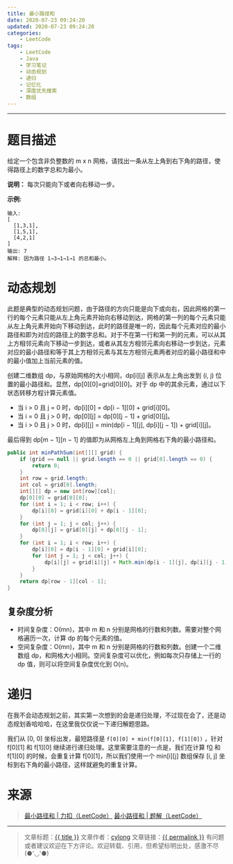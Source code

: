 ```yaml
---
title: 最小路径和
date: 2020-07-23 09:24:20
updated: 2020-07-23 09:24:20
categories:
    - LeetCode
tags:
    - LeetCode
    - Java
    - 学习笔记
    - 动态规划
    - 递归
    - 记忆化
    - 深度优先搜索
    - 数组
---
```

---

# 题目描述

给定一个包含非负整数的 m x n 网格，请找出一条从左上角到右下角的路径，使得路径上的数字总和为最小。

**说明：** 每次只能向下或者向右移动一步。

**示例:**
```
输入:
[
  [1,3,1],
  [1,5,1],
  [4,2,1]
]
输出: 7
解释: 因为路径 1→3→1→1→1 的总和最小。
```

<!-- more -->

# 动态规划

此题是典型的动态规划问题，由于路径的方向只能是向下或向右，因此网格的第一行的每个元素只能从左上角元素开始向右移动到达，网格的第一列的每个元素只能从左上角元素开始向下移动到达，此时的路径是唯一的，因此每个元素对应的最小路径和即为对应的路径上的数字总和。对于不在第一行和第一列的元素，可以从其上方相邻元素向下移动一步到达，或者从其左方相邻元素向右移动一步到达，元素对应的最小路径和等于其上方相邻元素与其左方相邻元素两者对应的最小路径和中的最小值加上当前元素的值。

创建二维数组 dp，与原始网格的大小相同，dp[i][j] 表示从左上角出发到 (i, j) 位置的最小路径和。显然，dp[0][0]=grid[0][0]。对于 dp 中的其余元素，通过以下状态转移方程计算元素值。

* 当 i > 0 且 j = 0 时，dp[i][0] = dp[i − 1][0] + grid[i][0]。
* 当 i = 0 且 j > 0 时，dp[0][j] = dp[0][j − 1] + grid[0][j]。
* 当 i > 0 且 j > 0 时，dp[i][j] = min(dp[i − 1][j], dp[i][j − 1]) + grid[i][j]。

最后得到 dp[m − 1][n − 1] 的值即为从网格左上角到网格右下角的最小路径和。

```java
public int minPathSum(int[][] grid) {
    if (grid == null || grid.length == 0 || grid[0].length == 0) {
        return 0;
    }
    int row = grid.length;
    int col = grid[0].length;
    int[][] dp = new int[row][col];
    dp[0][0] = grid[0][0];
    for (int i = 1; i < row; i++) {
        dp[i][0] = grid[i][0] + dp[i - 1][0];
    }
    for (int j = 1; j < col; j++) {
        dp[0][j] = grid[0][j] + dp[0][j - 1];
    }
    for (int i = 1; i < row; i++) {
        dp[i][0] = dp[i - 1][0] + grid[i][0];
        for (int j = 1; j < col; j++) {
            dp[i][j] = grid[i][j] + Math.min(dp[i - 1][j], dp[i][j - 1]);
        }
    }
    return dp[row - 1][col - 1];
}
```

## 复杂度分析

* 时间复杂度：Ο(mn)，其中 m 和 n 分别是网格的行数和列数。需要对整个网格遍历一次，计算 dp 的每个元素的值。
* 空间复杂度：O(mn)，其中 m 和 n 分别是网格的行数和列数。创建一个二维数组 dp，和网格大小相同。空间复杂度可以优化，例如每次只存储上一行的 dp 值，则可以将空间复杂度优化到 O(n)。

# 递归

在我不会动态规划之前，其实第一次想到的会是递归处理，不过现在会了，还是动态规划香哈哈哈，在这里我仅仅说一下递归解题思路。

我们从 [0, 0] 坐标出发，最短路径是 `f[0][0] + min(f[0][1], f[1][0])` ，针对 f[0]\[1\] 和 f[1][0] 继续进行递归处理。这里需要注意的一点是，我们在计算 f[0][1] 和 f[1][0] 的时候，会重复计算 f[0]\[1\]，所以我们使用一个 min[i][j] 数组保存 [i, j] 坐标到右下角的最小路径，这样就避免的重复计算。

# 来源

> [最小路径和 | 力扣（LeetCode）][1]
> [最小路径和 | 题解（LeetCode）][2]

---

> 文章标题：<a href='{{ permalink }}' title='{{ title }}' >{{ title }}</a>
> 文章作者：[cylong](http://www.cylong.com/about/ "cylong")
> 文章链接：<a href='{{ permalink }}' title='{{ title }}' >{{ permalink }}</a>
> 有问题或者建议欢迎在下方评论。欢迎转载、引用，但希望标明出处，感激不尽(●'◡'●)

[1]: https://leetcode-cn.com/problems/minimum-path-sum/ "最小路径和 | 力扣（LeetCode）"
[2]: https://leetcode-cn.com/problems/minimum-path-sum/solution/zui-xiao-lu-jing-he-by-leetcode-solution/ "最小路径和 | 题解（LeetCode）"
